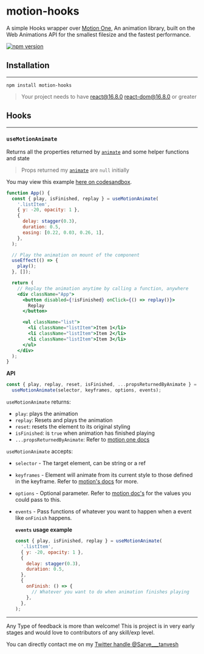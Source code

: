 # motion-hooks

A simple Hooks wrapper over [Motion One](https://motion.dev/), An animation library, built on the Web Animations API for the smallest filesize and the fastest performance.

[![npm version](https://badge.fury.io/js/motion-hooks.svg)](https://badge.fury.io/js/motion-hooks)

## Installation

---

```
npm install motion-hooks
```

> Your project needs to have react@16.8.0 react-dom@16.8.0 or greater

## Hooks

---

### `useMotionAnimate`

Returns all the properties returned by [`animate`](https://motion.dev/dom/animate) and some helper functions and state

> Props returned my [`animate`](https://motion.dev/dom/animate) are `null` initially

You may view this example [here on codesandbox](https://codesandbox.io/s/divine-mountain-qelct?file=/src/App.js).

```jsx
function App() {
  const { play, isFinished, replay } = useMotionAnimate(
    '.listItem',
    { y: -20, opacity: 1 },
    {
      delay: stagger(0.3),
      duration: 0.5,
      easing: [0.22, 0.03, 0.26, 1],
    },
  );

  // Play the animation on mount of the component
  useEffect(() => {
    play();
  }, []);

  return (
    // Replay the animation anytime by calling a function, anywhere
    <div className="App">
      <button disabled={!isFinished} onClick={() => replay()}>
        Replay
      </button>

      <ul className="list">
        <li className="listItem">Item 1</li>
        <li className="listItem">Item 2</li>
        <li className="listItem">Item 3</li>
      </ul>
    </div>
  );
}
```

**API**

```js
const { play, replay, reset, isFinished, ...propsReturnedByAnimate } =
  useMotionAnimate(selector, keyframes, options, events);
```

`useMotionAnimate` returns:

- `play`: plays the animation
- `replay`: Resets and plays the animation
- `reset`: resets the element to its original styling
- `isFinished`: is `true` when animation has finished playing
- `...propsReturnedByAnimate`: Refer to [motion one docs](https://motion.dev/dom/controls)

`useMotionAnimate` accepts:

- `selector` - The target element, can be string or a ref
- `keyframes` - Element will animate from its current style to those defined in the keyframe. Refer to [motion's docs](https://motion.dev/dom/animate#keyframes) for more.
- `options` - Optional parameter. Refer to [motion doc's](https://motion.dev/dom/animate#options) for the values you could pass to this.
- `events` - Pass functions of whatever you want to happen when a event like `onFinish` happens.

  **`events` usage example**

  ```jsx
  const { play, isFinished, replay } = useMotionAnimate(
    '.listItem',
    { y: -20, opacity: 1 },
    {
      delay: stagger(0.3),
      duration: 0.5,
    },
    {
      onFinish: () => {
        // Whatever you want to do when animation finishes playing
      },
    },
  );
  ```

---

Any Type of feedback is more than welcome! This is project is in very early stages and would love to contributors of any skill/exp level.

You can directly contact me on my [Twitter handle @Sarve\_\_\_tanvesh](https://twitter.com/Sarve___tanvesh)
